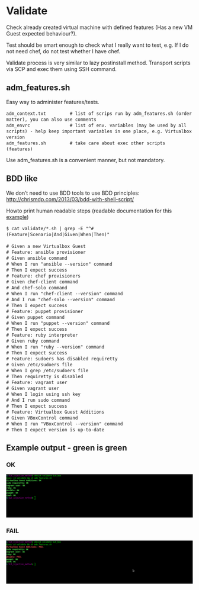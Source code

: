 # Validate

Check already created virtual machine with defined features (Has a new VM Guest expected behaviour?).

Test should be smart enough to check what I really want to test, e.g. If I do not need chef, do not test whether I have chef.

Validate process is very similar to lazy postinstall method. Transport scripts via SCP and exec them using SSH command.

## adm_features.sh

Easy way to administer features/tests.
```
adm_context.txt         # list of scrips run by adm_features.sh (order matter), you can also use comments
adm_envrc               # list of env. variables (may be used by all scripts) - help keep important variables in one place, e.g. Virtualbox version
adm_features.sh         # take care about exec other scripts (features)
```

Use adm_features.sh is a convenient manner, but not mandatory.

## BDD like

We don’t need to use BDD tools to use BDD principles: http://chrismdp.com/2013/03/bdd-with-shell-script/

Howto print human readable steps (readable documentation for this [example](../examples/SL6_lazy_method/))
```
$ cat validate/*.sh | grep -E "^# (Feature|Scenario|And|Given|When|Then)"

# Given a new Virtualbox Guest
# Feature: ansible provisioner
# Given ansible command
# When I run "ansible --version" command
# Then I expect success
# Feature: chef provisioners
# Given chef-client command
# And chef-solo command
# When I run "chef-client --version" command
# And I run "chef-solo --version" command
# Then I expect success
# Feature: puppet provisioner
# Given puppet command
# When I run "puppet --version" command
# Then I expect success
# Feature: ruby interpreter
# Given ruby command
# When I run "ruby --version" command
# Then I expect success
# Feature: sudoers has disabled requiretty
# Given /etc/sudoers file
# When I grep /etc/sudoers file
# Then requiretty is disabled
# Feature: vagrant user
# Given vagrant user
# When I login using ssh key
# And I run sudo command
# Then I expect success
# Feature: Virtualbox Guest Additions
# Given VBoxControl command
# When I run "VBoxControl --version" command
# Then I expect version is up-to-date
```

## Example output - green is green

### OK

![vbkick-validate-green](screens/vbkick-validate-green.png)

### FAIL

![vbkick-validate-red](screens/vbkick-validate-red.png)
